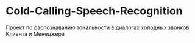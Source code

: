 # Cold-Calling-Speech-Recognition
Проект по распознаванию тональности в диалогах холодных звонков Клиента и Менеджера
